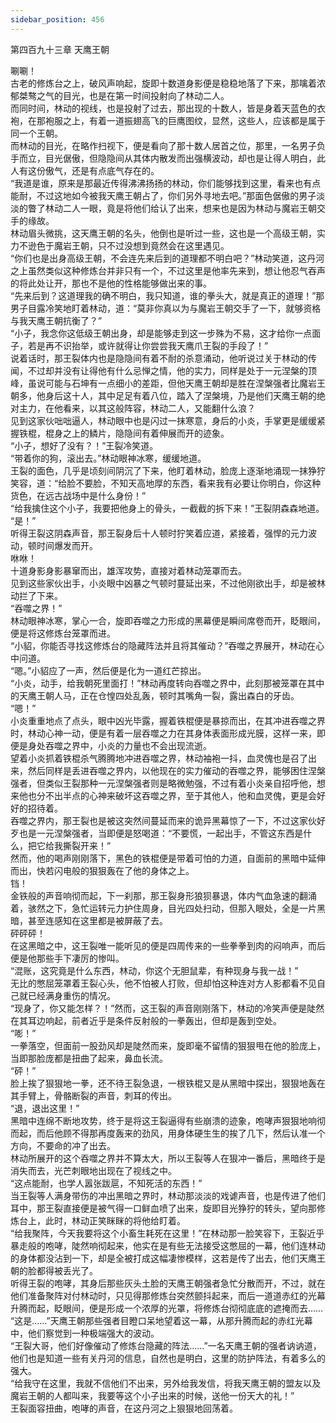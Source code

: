 ```yaml
---
sidebar_position: 456
---
```

 第四百九十三章 天鹰王朝


唰唰！  
古老的修炼台之上，破风声响起，旋即十数道身影便是稳稳地落了下来，那噙着浓郁桀骜之气的目光，也是在第一时间投射向了林动二人。  
而同时间，林动的视线，也是投射了过去，那出现的十数人，皆是身着天蓝色的衣袍，在那袍服之上，有着一道振翅高飞的巨鹰图纹，显然，这些人，应该都是属于同一个王朝。  
而林动的目光，在略作扫视下，便是看向了那十数人居首之位，那里，一名男子负手而立，目光倨傲，但隐隐间从其体内散发而出强横波动，却也是让得人明白，此人有这份傲气，还是有点底气存在的。  
“我道是谁，原来是那最近传得沸沸扬扬的林动，你们能够找到这里，看来也有点能耐，不过这地如今被我天鹰王朝占了，你们另外寻地去吧。”那面色倨傲的男子淡淡的瞥了林动二人一眼，竟是将他们给认了出来，想来也是因为林动与魔岩王朝交手的缘故。  
林动眉头微挑，这天鹰王朝的名头，他倒也是听过一些，这也是一个高级王朝，实力不逊色于魔岩王朝，只不过没想到竟然会在这里遇见。  
“你们也是出身高级王朝，不会连先来后到的道理都不明白吧？”林动笑道，这丹河之上虽然类似这种修炼台并非只有一个，不过这里是他率先来到，想让他忍气吞声的将此处让开，那也不是他的性格能够做出来的事。  
“先来后到？这道理我的确不明白，我只知道，谁的拳头大，就是真正的道理！”那男子目露冷笑地盯着林动，道：“莫非你真以为与魔岩王朝交手了一下，就够资格与我天鹰王朝抗衡了？”  
“小子，我念你这低级王朝出身，却是能够走到这一步殊为不易，这才给你一点面子，若是再不识抬举，或许就得让你尝尝我天鹰爪王裂的手段了！”  
说着话时，那王裂体内也是隐隐间有着不耐的杀意涌动，他听说过关于林动的传闻，不过却并没有让得他有什么忌惮之情，他的实力，同样是处于一元涅槃的顶峰，虽说可能与石坤有一点细小的差距，但他天鹰王朝却是胜在涅槃强者比魔岩王朝多，他身后这十人，其中足足有着八位，踏入了涅槃境，乃是他们天鹰王朝的绝对主力，在他看来，以其这般阵容，林动二人，又能翻什么浪？  
见到这家伙咄咄逼人，林动眼中也是闪过一抹寒意，身后的小炎，手掌更是缓缓紧握铁棍，棍身之上的鳞片，隐隐间有着伸展而开的迹象。  
“小子，想好了没有？！”王裂冷笑道。  
“带着你的狗，滚出去。”林动眼神冰寒，缓缓地道。  
王裂的面色，几乎是顷刻间阴沉了下来，他盯着林动，脸庞上逐渐地涌现一抹狰狞笑容，道：“给脸不要脸，不知天高地厚的东西，看来我有必要让你明白，你这种货色，在远古战场中是什么身份！”  
“给我擒住这个小子，我要把他身上的骨头，一截截的拆下来！”王裂阴森森地道。  
“是！”  
听得王裂这阴森声音，那王裂身后十人顿时狞笑着应道，紧接着，强悍的元力波动，顿时间爆发而开。  
咻咻！  
十道身影身影暴窜而出，雄浑攻势，直接对着林动笼罩而去。  
见到这些家伙出手，小炎眼中凶暴之气顿时蔓延出来，不过他刚欲出手，却是被林动拦了下来。  
“吞噬之界！”  
林动眼神冰寒，掌心一合，旋即吞噬之力形成的黑幕便是瞬间席卷而开，眨眼间，便是将这修炼台笼罩而进。  
“小貂，你能否寻找这修炼台的隐藏阵法并且将其催动？”吞噬之界展开，林动在心中问道。  
“嗯。”小貂应了一声，然后便是化为一道红芒掠出。  
“小炎，动手，给我朝死里面打！”林动再度转向吞噬之界中，此刻那被笼罩在其中的天鹰王朝人马，正在仓惶四处乱轰，顿时其嘴角一裂，露出森白的牙齿。  
“嗯！”  
小炎重重地点了点头，眼中凶光毕露，握着铁棍便是暴掠而出，在其冲进吞噬之界时，林动心神一动，便是有着一层吞噬之力在其身体表面形成光膜，这样一来，即便是身处吞噬之界中，小炎的力量也不会出现流逝。  
望着小炎抓着铁棍杀气腾腾地冲进吞噬之界，林动袖袍一抖，血灵傀也是召了出来，然后同样是丢进吞噬之界内，以他现在的实力催动的吞噬之界，能够困住涅槃强者，但类似王裂那种一元涅槃强者则是略微勉强，不过有着小炎亲自招呼他，想来他也分不出半点的心神来破坏这吞噬之界，至于其他人，他和血灵傀，更是会好好的招待着。  
吞噬之界内，那王裂也是被这突然间蔓延而来的诡异黑幕惊了一下，不过这家伙好歹也是一元涅槃强者，当即便是怒喝道：“不要慌，一起出手，不管这东西是什么，把它给我撕裂开来！”  
然而，他的喝声刚刚落下，黑色的铁棍便是带着可怕的力道，自面前的黑暗中延伸而出，快若闪电般的狠狠轰在了他的身体之上。  
铛！  
金铁般的声音响彻而起，下一刹那，那王裂身形狼狈暴退，体内气血急速的翻涌着，骇然之下，急忙运转元力护住周身，目光四处扫动，但那入眼处，全是一片黑暗，甚至连感知在这里都是被屏蔽了去。  
砰砰砰！  
在这黑暗之中，这王裂唯一能听见的便是四周传来的一些拳拳到肉的闷响声，而后便是他那些手下凄厉的惨叫。  
“混账，这究竟是什么东西，林动，你这个无胆鼠辈，有种现身与我一战！”  
无比的憋屈笼罩着王裂心头，他不怕被人打败，但却怕这种连对方人影都看不见自己就已经满身重伤的情况。  
“现身了，你又能怎样？！”然而，这王裂的声音刚刚落下，林动的冷笑声便是陡然在其耳边响起，前者近乎是条件反射般的一拳轰出，但却是轰到空处。  
“嘭！”  
一拳落空，但面前一股劲风却是陡然而来，旋即毫不留情的狠狠甩在他的脸庞上，当即那脸庞都是扭曲了起来，鼻血长流。  
“砰！”  
脸上挨了狠狠地一拳，还不待王裂急退，一根铁棍又是从黑暗中探出，狠狠地轰在其手臂上，骨骼断裂的声音，刺耳的传出。  
“退，退出这里！”  
黑暗中连绵不断地攻势，终于是将这王裂逼得有些崩溃的迹象，咆哮声狠狠地响彻而起，而后他顾不得那再度轰来的劲风，用身体硬生生的挨了几下，然后认准一个方向，不要命的冲了出去。  
林动所展开的这个吞噬之界并不算太大，所以王裂等人在狠冲一番后，黑暗终于是消失而去，光芒刺眼地出现在了视线之中。  
“这点能耐，也学人嚣张跋扈，不知死活的东西！”  
当王裂等人满身带伤的冲出黑暗之界时，林动那淡淡的戏谑声音，也是传进了他们耳中，那王裂直接便是被气得一口鲜血喷了出来，旋即目光狰狞的转头，望向那修炼台上，此时，林动正笑眯眯的将他给盯着。  
“给我聚阵，今天我要将这个小畜生耗死在这里！”在林动那一脸笑容下，王裂近乎暴走般的咆哮，陡然响彻起来，他实在是有些无法接受这憋屈的一幕，他们连林动的身体都没沾到一下，却是全被打成这幅凄惨模样，这若是传了出去，他们天鹰王朝的脸都得被丢光了。  
听得王裂的咆哮，其身后那些灰头土脸的天鹰王朝强者急忙分散而开，不过，就在他们准备聚阵对付林动时，只见得那修炼台突然颤抖起来，而后一道道赤红的光幕升腾而起，眨眼间，便是形成一个浓厚的光罩，将修炼台彻彻底底的遮掩而去……  
“这是……”天鹰王朝那些强者目瞪口呆地望着这一幕，从那升腾而起的赤红光幕中，他们察觉到一种极端强大的波动。  
“王裂大哥，他们好像催动了修炼台隐藏的阵法……”一名天鹰王朝的强者讷讷道，他们也是知道一些有关丹河的信息，自然也是明白，这里的防护阵法，有着多么的强大。  
“给我守在这里，我就不信他们不出来，另外给我发信，将我天鹰王朝的盟友以及魔岩王朝的人都叫来，我要等这个小子出来的时候，送他一份天大的礼！”  
王裂面容扭曲，咆哮的声音，在这丹河之上狠狠地回荡着。  
  
  
